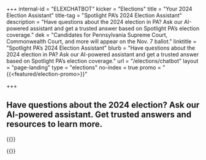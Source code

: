 +++
internal-id = "ELEXCHATBOT"
kicker = "Elections"
title = "Your 2024 Election Assistant"
title-tag = "Spotlight PA’s 2024 Election Assistant"
description = "Have questions about the 2024 election in PA? Ask our AI-powered assistant and get a trusted answer based on Spotlight PA’s election coverage."
dek = "Candidates for Pennsylvania Supreme Court, Commonwealth Court, and more will appear on the Nov. 7 ballot."
linktitle = "Spotlight PA’s 2024 Election Assistant"
blurb = "Have questions about the 2024 election in PA? Ask our AI-powered assistant and get a trusted answer based on Spotlight PA’s election coverage."
url = "/elections/chatbot"
layout = "page-landing"
type = "elections"
no-index = true
promo = "{{<featured/election-promo>}}"

+++
## Have questions about the 2024 election? Ask our AI-powered assistant. Get trusted answers and resources to learn more.

{{<dewey-embed>}}
<script type="text/javascript">
    (function (e, o) {
      var deweyConfig = {
        key: "d07f653f-bace-41b7-8e5e-618c20bf3b86",
        options: {
          targetElementId: "dewey-chat",
        }
      };
      var n = window.dewey = window.dewey || {}; if (n.invoked) { console.error("Dewey snippet included twice."); return } n.invoked = true; n.load = function (e, t) { return new Promise(((r, d) => { var i = o.createElement("script"); i.type = "text/javascript"; i.async = true; i.onload = r; i.onerror = d; i.src = `https://app.askdewey.co/dewey.js/v1/${e}/dewey.min.js`; n._loadOptions = t; o.head.appendChild(i) })) }; n.SNIPPET_VERSION = "0.0.2"; async function t() { try { await n.load(deweyConfig.key, deweyConfig.options); n.start() } catch (e) { console.error("Failed to load Dewey script:", e) } } t()
    })(window, document);
  </script>
{{</dewey-embed>}}
